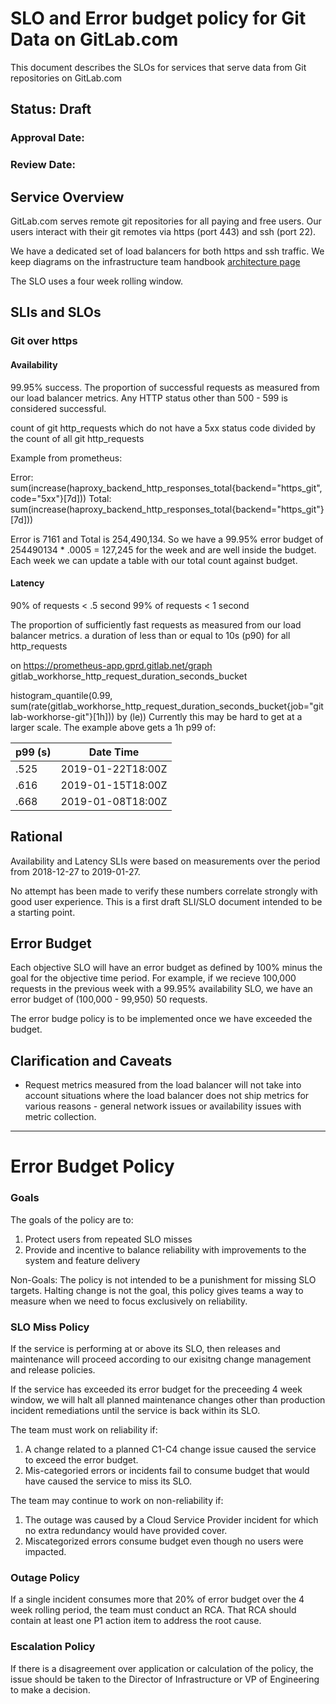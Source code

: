 # SLO and Error budget policy for Git Data on GitLab.com

This document describes the SLOs for services that serve data from Git repositories on GitLab.com

## Status: Draft
### Approval Date:
### Review Date:

## Service Overview
GitLab.com serves remote git repositories for all paying and free users.  Our users interact with their git remotes via https (port 443) and ssh (port 22).

We have a dedicated set of load balancers for both https and ssh traffic.  We keep diagrams on the infrastructure team handbook [architecture page](https://about.gitlab.com/handbook/engineering/infrastructure/production-architecture/)

The SLO uses a four week rolling window.


## SLIs and SLOs

### Git over https
#### Availability
99.95% success.  The proportion of successful requests as measured from our load balancer metrics.  Any HTTP status other than 500 - 599 is considered successful.

count of git http_requests which do not have a 5xx status code divided by the count of all git http_requests

Example from prometheus:

Error: sum(increase(haproxy_backend_http_responses_total{backend="https_git", code="5xx"}[7d]))
Total: sum(increase(haproxy_backend_http_responses_total{backend="https_git"}[7d]))

Error is 7161 and Total is 254,490,134. So we have a 99.95% error budget of 254490134 * .0005 = 127,245 for the week and are well inside the budget.
Each week we can update a table with our total count against budget.

#### Latency
90% of requests < .5 second
99% of requests < 1 second

The proportion of sufficiently fast requests as measured from our load balancer metrics.
a duration of less than or equal to 10s (p90) for all http_requests

on https://prometheus-app.gprd.gitlab.net/graph
gitlab_workhorse_http_request_duration_seconds_bucket

histogram_quantile(0.99, sum(rate(gitlab_workhorse_http_request_duration_seconds_bucket{job="gitlab-workhorse-git"}[1h])) by (le))
Currently this may be hard to get at a larger scale.  The example above gets a 1h p99 of:

| p99 (s) | Date Time |
|---------|-----------|
| .525   | 2019-01-22T18:00Z |
| .616   | 2019-01-15T18:00Z |
| .668   | 2019-01-08T18:00Z |

## Rational
Availability and Latency SLIs were based on measurements over the period from 2018-12-27 to 2019-01-27.

No attempt has been made to verify these numbers correlate strongly with good user experience.  This is a first draft SLI/SLO document intended to be a starting point.


## Error Budget
Each objective SLO will have an error budget as defined by 100% minus the goal for the objective time period.  For example, if we recieve 100,000 requests in the previous week with a 99.95% availability SLO, we have an error budget of (100,000 - 99,950) 50 requests.

The error budge policy is to be implemented once we have exceeded the budget.


## Clarification and Caveats

* Request metrics measured from the load balancer will not take into account situations where the load balancer does not ship metrics for various reasons - general network issues or availability issues with metric collection.

-------------------------------------------

# Error Budget Policy

### Goals
The goals of the policy are to:
1. Protect users from repeated SLO misses
2. Provide and incentive to balance reliability with improvements to the system and feature delivery

Non-Goals: The policy is not intended to be a punishment for missing SLO targets.  Halting change is not the goal, this policy gives teams a way to measure when we need to focus exclusively on reliability.


### SLO Miss Policy

If the service is performing at or above its SLO, then releases and maintenance will proceed according to our exisitng change management and release policies.

If the service has exceeded its error budget for the preceeding 4 week window, we will halt all planned maintenance changes other than production incident remediations until the service is back within its SLO.

The team must work on reliability if:

1. A change related to a planned C1-C4 change issue caused the service to exceed the error budget.
2. Mis-categoried errors or incidents fail to consume budget that would have caused the service to miss its SLO.

The team may continue to work on non-reliability if:

1.  The outage was caused by a Cloud Service Provider incident for which no extra redundancy would have provided cover.
2.  Miscategorized errors consume budget even though no users were impacted.

### Outage Policy
If a single incident consumes more that 20% of error budget over the 4 week rolling period, the team must conduct an RCA.  That RCA should contain at least one P1 action item to address the root cause.

### Escalation Policy

If there is a disagreement over application or calculation of the policy, the issue should be taken to the Director of Infrastructure or VP of Engineering to make a decision.
